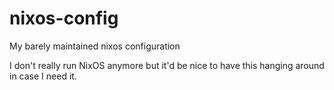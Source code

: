 # nixos-config
My barely maintained nixos configuration

I don't really run NixOS anymore but it'd be nice to have this hanging around in case I need it. 
